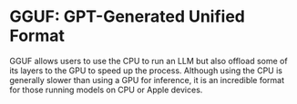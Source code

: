 # GGUF: GPT-Generated Unified Format
GGUF allows users to use the CPU to run an LLM but also offload some of its layers to the GPU to speed up the process. 
Although using the CPU is generally slower than using a GPU for inference, it is an incredible format for those running models on CPU or Apple devices.
